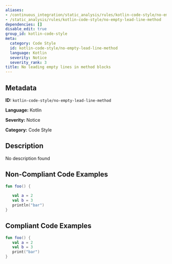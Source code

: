 ```yaml
---
aliases:
- /continuous_integration/static_analysis/rules/kotlin-code-style/no-empty-lead-line-method
- /static_analysis/rules/kotlin-code-style/no-empty-lead-line-method
dependencies: []
disable_edit: true
group_id: kotlin-code-style
meta:
  category: Code Style
  id: kotlin-code-style/no-empty-lead-line-method
  language: Kotlin
  severity: Notice
  severity_rank: 3
title: No leading empty lines in method blocks
---
```

<!--  SOURCED FROM https://github.com/DataDog/datadog-static-analyzer-rule-docs -->


## Metadata
**ID:** `kotlin-code-style/no-empty-lead-line-method`

**Language:** Kotlin

**Severity:** Notice

**Category:** Code Style

## Description
No description found

## Non-Compliant Code Examples
```kotlin
fun foo() {
   
   val a = 2
   val b = 3
   println("bar")
}
```

## Compliant Code Examples
```kotlin
fun foo() {
   val a = 2
   val b = 3
   print("bar")
}
```
